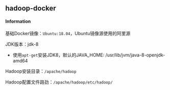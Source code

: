 ## hadoop-docker

#### Information

基础Docker镜像：`Ubuntu:18.04`，Ubuntu镜像源使用的阿里源

JDK版本：jdk-8
- 使用`apt-get`安装JDK8，默认的JAVA_HOME: /usr/lib/jvm/java-8-openjdk-amd64

Hadoop安装目录：`/apache/hadoop`

Hadoop配置文件路劲：`/apache/hadoop/etc/hadoop/`
